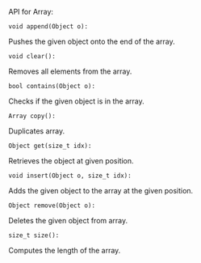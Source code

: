 API for Array:

	void append(Object o):
Pushes the given object onto the end of the array.

	void clear():
Removes all elements from the array.

	bool contains(Object o):
Checks if the given object is in the array.

	Array copy():
Duplicates array.

	Object get(size_t idx):
Retrieves the object at given position.

	void insert(Object o, size_t idx):
Adds the given object to the array at the given position.

	Object remove(Object o):
Deletes the given object from array.

	size_t size():
Computes the length of the array.